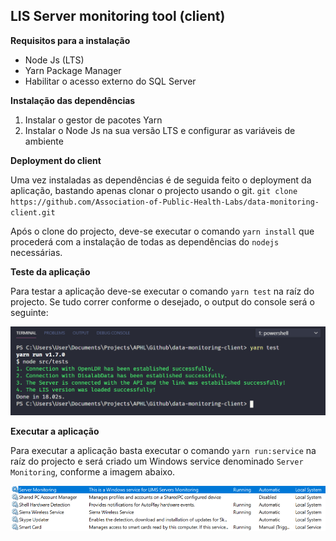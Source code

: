 ## LIS Server monitoring tool (client)

**Requisitos para a instalação**

- Node Js (LTS)
- Yarn Package Manager
- Habilitar o acesso externo do SQL Server

**Instalação das dependências**

1. Instalar o gestor de pacotes Yarn
2. Instalar o Node Js na sua versão LTS e configurar as variáveis de ambiente

**Deployment do client**

Uma vez instaladas as dependências é de seguida feito o deployment da aplicação, bastando apenas clonar o projecto usando o git.
`git clone https://github.com/Association-of-Public-Health-Labs/data-monitoring-client.git`

Após o clone do projecto, deve-se executar o comando `yarn install` que procederá com a instalação de todas as dependências do `nodejs` necessárias.

**Teste da aplicação**

Para testar a aplicação deve-se executar o comando `yarn test` na raíz do projecto.
Se tudo correr conforme o desejado, o output do console será o seguinte:

![](assets/console-output.png)

**Executar a aplicação**

Para executar a aplicação basta executar o comando `yarn run:service` na raíz do projecto e será criado um Windows service denominado `Server Monitoring`, conforme a imagem abaixo.

![](assets/service.png)
